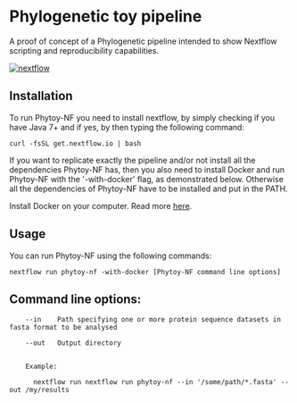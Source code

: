 # Phylogenetic toy pipeline 


A proof of concept of a Phylogenetic pipeline intended to show Nextflow scripting and reproducibility capabilities.


[![nextflow](https://img.shields.io/badge/nextflow-%E2%89%A50.20.0-brightgreen.svg)](http://nextflow.io)


## Installation

To run Phytoy-NF you need to install nextflow, by simply checking if you have Java 7+ and if yes, by then typing the following command:

	curl -fsSL get.nextflow.io | bash

If you want to replicate exactly the pipeline and/or not install all the dependencies Phytoy-NF has, then you also need to install Docker and run Phytoy-NF with the '-with-docker' flag, as demonstrated below. Otherwise all the dependencies of Phytoy-NF have to be installed and put in the PATH.

Install Docker on your computer. Read more [here](https://docs.docker.com). 


## Usage

    
You can run Phytoy-NF using the following commands: 

	
	nextflow run phytoy-nf -with-docker [Phytoy-NF command line options]
    


## Command line options:

```
	--in	Path specifying one or more protein sequence datasets in fasta format to be analysed

	--out	Output directory
	
	
	Example: 
	  
	  nextflow run nextflow run phytoy-nf --in '/some/path/*.fasta' --out /my/results			
```




